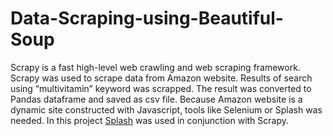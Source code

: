 # Data-Scraping-using-Beautiful-Soup
Scrapy is a fast high-level web crawling and web scraping framework. Scrapy  was used to scrape data from Amazon website. Results of search using “multivitamin”  keyword was scrapped. The result was converted to Pandas dataframe and saved as csv file.
Because Amazon website is a dynamic site constructed with Javascript, tools like Selenium or Splash was needed. In this project [Splash](https://splash.readthedocs.io/en/stable/index.html) was used in conjunction with Scrapy.

